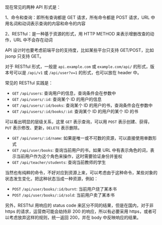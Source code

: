 现在常见的两种 API 形式是：

1、命令和查询：即所有查询都是 GET 请求，所有命令都是 POST 请求，URL 中用名词和动词表示查询的内容和命令的内容

2、RESTful：是一种基于资源的形式，用 HTTP METHOD 来表示增删改查的动作，URL 中不会存在动词

API 设计时也要考虑前端平台的支持度，比如某些平台只支持 GET/POST，比如 jsonp 只支持 GET。

对于 RESTful 形式，一般是 `api.example.com` 或 `example.com/api/` 的形式，版本号可以是 `/api/v1` 或 `/api/user?v=1` 的形式，也可以放在 header 中。

常见的 RESTful 实践是：

+ `GET` `/api/users`: 查询用户的信息，查询条件会在参数中
+ `GET` `/api/users/:id`: 查询某个 ID 的用户的信息
+ `GET` `/api/users/:id/books`: 查询某个 ID 的用户的书，查询条件会在参数中
+ `GET` `/api/users/:id/books/:id`: 查询某个 ID 的用户的某个 ID 的书

可以看出明显的层级关系，这里 `GET` 表示查询，可以用 `POST` 表示创建、获得，`PUT` 表示修改、更新，`DELETE` 表示删除。

+ `GET` `/api/users/:id/name`: 如果是唯一或不可数的资源，可以直接使用单数形式
+ `GET` `/api/user/books`: 查询当前用户的书，如果 URL 中有表示角色的词，表示当前用户作为这个角色来操作，这时需要验证身份并鉴权
+ `GET` `/api/teacher/students`: 查询当前教师的学生

当然也有纯粹的命令，不好对应到资源上来，可以考虑由于这种命令，某些对象的状态发生变化，把这种状态当成一种资源，例如：

+ `POST` `/api/user/books/:id/burnt`: 当前用户烧了某本书
+ `POST` `/api/user/books/:id/sold`: 当前用户卖了某本书

另外，RESTful 用响应的 status code 来区分不同的结果，但是在国内，对于非 https 的请求，运营商可能会劫持非 200 的响应，所以有必要采用 https，或者可以考虑放弃这样的规则，统一返回 200，并在 body 中反映响应的结果。
